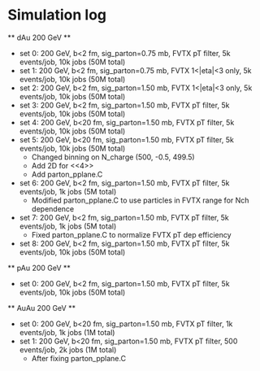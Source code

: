 Simulation log
==============


** dAu 200 GeV **

- set 0: 200 GeV, b<2 fm, sig_parton=0.75 mb, FVTX pT filter, 5k events/job, 10k jobs (50M total)
- set 1: 200 GeV, b<2 fm, sig_parton=0.75 mb, FVTX 1<|eta|<3 only, 5k events/job, 10k jobs (50M total)
- set 2: 200 GeV, b<2 fm, sig_parton=1.50 mb, FVTX 1<|eta|<3 only, 5k events/job, 10k jobs (50M total)
- set 3: 200 GeV, b<2 fm, sig_parton=1.50 mb, FVTX pT filter, 5k events/job, 10k jobs (50M total)
- set 4: 200 GeV, b<20 fm, sig_parton=1.50 mb, FVTX pT filter, 5k events/job, 10k jobs (50M total)
- set 5: 200 GeV, b<20 fm, sig_parton=1.50 mb, FVTX pT filter, 5k events/job, 10k jobs (50M total)
    + Changed binning on N_charge (500, -0.5, 499.5)
    + Add 2D for <<4>>
    + Add parton_pplane.C
- set 6: 200 GeV, b<2 fm, sig_parton=1.50 mb, FVTX pT filter, 5k events/job, 1k jobs (5M total)
    + Modified parton_pplane.C to use particles in FVTX range for Nch dependence
- set 7: 200 GeV, b<2 fm, sig_parton=1.50 mb, FVTX pT filter, 5k events/job, 1k jobs (5M total)
    + Fixed parton_pplane.C to normalize FVTX pT dep efficiency
- set 8: 200 GeV, b<2 fm, sig_parton=1.50 mb, FVTX pT filter, 5k events/job, 10k jobs (50M total)


** pAu 200 GeV **

- set 0: 200 GeV, b<2 fm, sig_parton=1.50 mb, FVTX pT filter, 5k events/job, 10k jobs (50M total)


** AuAu 200 GeV **

- set 0: 200 GeV, b<20 fm, sig_parton=1.50 mb, FVTX pT filter, 1k events/job, 1k jobs (1M total)
- set 1: 200 GeV, b<20 fm, sig_parton=1.50 mb, FVTX pT filter, 500 events/job, 2k jobs (1M total)
    + After fixing parton_pplane.C

